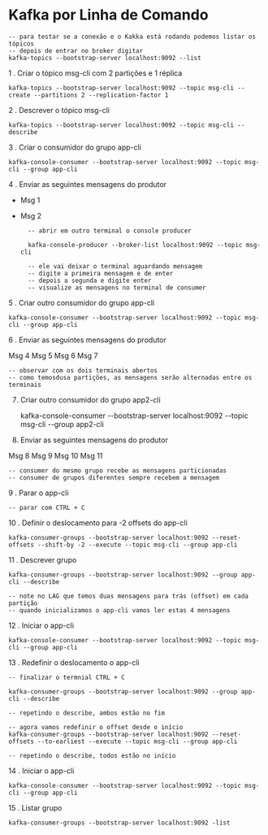 # Kafka por Linha de Comando

    -- para testar se a conexão e o Kakka está rodando podemos listar os tópicos
    -- depois de entrar no broker digitar
    kafka-topics --bootstrap-server localhost:9092 --list

1 . Criar o tópico msg-cli com 2 partições e 1 réplica
    
    kafka-topics --bootstrap-server localhost:9092 --topic msg-cli --create --partitions 2 --replication-factor 1

2 . Descrever o tópico msg-cli

    kafka-topics --bootstrap-server localhost:9092 --topic msg-cli --describe

3 . Criar o consumidor do grupo app-cli

    kafka-console-consumer --bootstrap-server localhost:9092 --topic msg-cli --group app-cli

4 . Enviar as seguintes mensagens do produtor

- Msg 1    
- Msg 2

        -- abrir em outro terminal o console producer
    
        kafka-console-producer --broker-list localhost:9092 --topic msg-cli
    
        -- ele vai deixar o terminal aguardando mensagem
        -- digite a primeira mensagem e de enter
        -- depois a segunda e digite enter
        -- visualize as mensagens no terminal de consumer

5 . Criar outro consumidor do grupo app-cli

    kafka-console-consumer --bootstrap-server localhost:9092 --topic msg-cli --group app-cli

6 . Enviar as seguintes mensagens do produtor

Msg 4
Msg 5
Msg 6
Msg 7

    -- observar com os dois terminais abertos
    -- como temosdusa partições, as mensagens serão alternadas entre os terminais
    
7. Criar outro consumidor do grupo app2-cli

    kafka-console-consumer --bootstrap-server localhost:9092 --topic msg-cli --group app2-cli

8. Enviar as seguintes mensagens do produtor

Msg 8
Msg 9
Msg 10
Msg 11

    -- consumer do mesmo grupo recebe as mensagens particionadas
    -- consumer de grupos diferentes sempre recebem a mensagem

9 . Parar o app-cli

    -- parar com CTRL + C

10 . Definir o deslocamento para -2 offsets do app-cli

    kafka-consumer-groups --bootstrap-server localhost:9092 --reset-offsets --shift-by -2 --execute --topic msg-cli --group app-cli

11 . Descrever grupo

    kafka-consumer-groups --bootstrap-server localhost:9092 --group app-cli --describe
    
    -- note no LAG que temos duas mensagens para trás (offset) em cada partição
    -- quando inicializamos o app-cli vamos ler estas 4 mensagens 

12 . Iniciar o app-cli

    kafka-console-consumer --bootstrap-server localhost:9092 --topic msg-cli --group app-cli

13 . Redefinir o deslocamento o app-cli

    -- finalizar o termnial CTRL + C
    
    kafka-consumer-groups --bootstrap-server localhost:9092 --group app-cli --describe
    
    -- repetindo o describe, ambos estão no fim
    
    -- agora vamos redefinir o offset desde o início
    kafka-consumer-groups --bootstrap-server localhost:9092 --reset-offsets --to-earliest --execute --topic msg-cli --group app-cli
    
    -- repetindo o describe, todos estão no início

14 . Iniciar o app-cli

    kafka-console-consumer --bootstrap-server localhost:9092 --topic msg-cli --group app-cli

15 . Listar grupo

    kafka-consumer-groups --bootstrap-server localhost:9092 -list 
